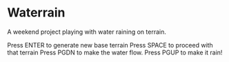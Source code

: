 # Waterrain
A weekend project playing with water raining on terrain.

Press ENTER to generate new base terrain
Press SPACE to proceed with that terrain
Press PGDN to make the water flow.
Press PGUP to make it rain!
